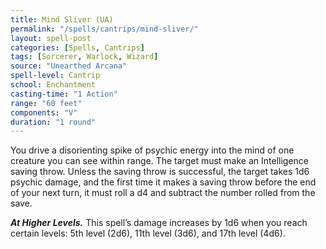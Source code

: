 ```yaml
---
title: Mind Sliver (UA)
permalink: "/spells/cantrips/mind-sliver/"
layout: spell-post
categories: [Spells, Cantrips]
tags: [Sorcerer, Warlock, Wizard]
source: "Unearthed Arcana"
spell-level: Cantrip
school: Enchantment
casting-time: "1 Action"
range: "60 feet"
components: "V"
duration: "1 round"
---
```


You drive a disorienting spike of psychic energy into the mind of one creature you can see within range. The target must make an Intelligence saving throw. Unless the saving throw is successful, the target takes 1d6 psychic damage, and the first time it makes a saving throw before the end of your next turn, it must roll a d4 and subtract the number rolled from the save.

***At Higher Levels.*** This spell’s damage increases by 1d6 when you reach certain levels: 5th level (2d6), 11th level (3d6), and 17th level (4d6).